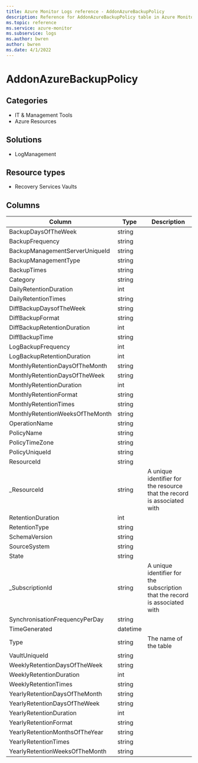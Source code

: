 ```yaml
---
title: Azure Monitor Logs reference - AddonAzureBackupPolicy
description: Reference for AddonAzureBackupPolicy table in Azure Monitor Logs.
ms.topic: reference
ms.service: azure-monitor
ms.subservice: logs
ms.author: bwren
author: bwren
ms.date: 4/1/2022
---
```


# AddonAzureBackupPolicy

 

## Categories

- IT & Management Tools
- Azure Resources
## Solutions

- LogManagement
## Resource types

- Recovery Services Vaults




## Columns

| Column | Type | Description |
| --- | --- | --- |
| BackupDaysOfTheWeek | string |  |
| BackupFrequency | string |  |
| BackupManagementServerUniqueId | string |  |
| BackupManagementType | string |  |
| BackupTimes | string |  |
| Category | string |  |
| DailyRetentionDuration | int |  |
| DailyRetentionTimes | string |  |
| DiffBackupDaysofTheWeek | string |  |
| DiffBackupFormat | string |  |
| DiffBackupRetentionDuration | int |  |
| DiffBackupTime | string |  |
| LogBackupFrequency | int |  |
| LogBackupRetentionDuration | int |  |
| MonthlyRetentionDaysOfTheMonth | string |  |
| MonthlyRetentionDaysOfTheWeek | string |  |
| MonthlyRetentionDuration | int |  |
| MonthlyRetentionFormat | string |  |
| MonthlyRetentionTimes | string |  |
| MonthlyRetentionWeeksOfTheMonth | string |  |
| OperationName | string |  |
| PolicyName | string |  |
| PolicyTimeZone | string |  |
| PolicyUniqueId | string |  |
| ResourceId | string |  |
| _ResourceId | string | A unique identifier for the resource that the record is associated with |
| RetentionDuration | int |  |
| RetentionType | string |  |
| SchemaVersion | string |  |
| SourceSystem | string |  |
| State | string |  |
| _SubscriptionId | string | A unique identifier for the subscription that the record is associated with |
| SynchronisationFrequencyPerDay | string |  |
| TimeGenerated | datetime |  |
| Type | string | The name of the table |
| VaultUniqueId | string |  |
| WeeklyRetentionDaysOfTheWeek | string |  |
| WeeklyRetentionDuration | int |  |
| WeeklyRetentionTimes | string |  |
| YearlyRetentionDaysOfTheMonth | string |  |
| YearlyRetentionDaysOfTheWeek | string |  |
| YearlyRetentionDuration | int |  |
| YearlyRetentionFormat | string |  |
| YearlyRetentionMonthsOfTheYear | string |  |
| YearlyRetentionTimes | string |  |
| YearlyRetentionWeeksOfTheMonth | string |  |
